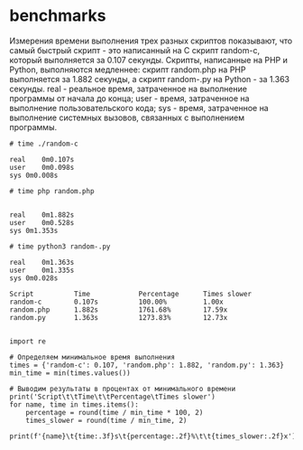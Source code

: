 # benchmarks
Измерения времени выполнения трех разных скриптов показывают, что самый быстрый скрипт - это написанный на C скрипт random-c, который выполняется за 0.107 секунды. Скрипты, написанные на PHP и Python, выполняются медленнее: скрипт random.php на PHP выполняется за 1.882 секунды, а скрипт random-.py на Python - за 1.363 секунды.
    real - реальное время, затраченное на выполнение программы от начала до конца;
    user - время, затраченное на выполнение пользовательского кода;
    sys - время, затраченное на выполнение системных вызовов, связанных с выполнением программы.

```
# time ./random-c

real	0m0.107s
user	0m0.098s
sys	0m0.008s

# time php random.php


real	0m1.882s
user	0m0.528s
sys	0m1.353s

# time python3 random-.py

real	0m1.363s
user	0m1.335s
sys	0m0.028s

Script          Time            Percentage      Times slower
random-c        0.107s          100.00%         1.00x
random.php      1.882s          1761.68%        17.59x
random.py       1.363s          1273.83%        12.73x


```

```
import re

# Определяем минимальное время выполнения
times = {'random-c': 0.107, 'random.php': 1.882, 'random.py': 1.363}
min_time = min(times.values())

# Выводим результаты в процентах от минимального времени
print('Script\t\tTime\t\tPercentage\tTimes slower')
for name, time in times.items():
    percentage = round(time / min_time * 100, 2)
    times_slower = round(time / min_time, 2)
    print(f'{name}\t{time:.3f}s\t{percentage:.2f}%\t\t{times_slower:.2f}x')

```

